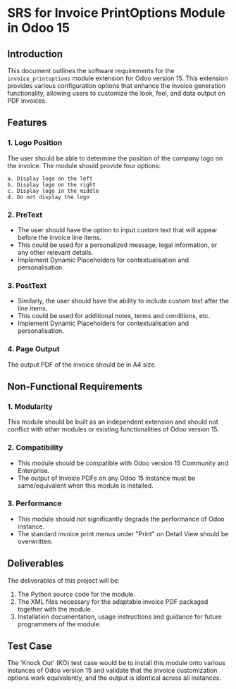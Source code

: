 # SRS for Invoice PrintOptions Module in Odoo 15

## Introduction
This document outlines the software requirements for the `invoice_printoptions` module extension for Odoo version 15. 
This extension provides various configuration options that enhance the invoice generation functionality, allowing users to customize the look, feel, and data output on PDF invoices.

## Features

### 1. Logo Position

The user should be able to determine the position of the company logo on the invoice. The module should provide four options:

    a. Display logo on the left
    b. Display logo on the right
    c. Display logo in the middle
    d. Do not display the logo

### 2. PreText

- The user should have the option to input custom text that will appear before the invoice line items. 
- This could be used for a personalized message, legal information, or any other relevant details.
- Implement Dynamic Placeholders for contextualisation and personalisation.

### 3. PostText

- Similarly, the user should have the ability to include custom text after the line items. 
- This could be used for additional notes, terms and conditions, etc.
- Implement Dynamic Placeholders for contextualisation and personalisation.

### 4. Page Output

The output PDF of the invoice should be in A4 size.

## Non-Functional Requirements

### 1. Modularity

This module should be built as an independent extension and should not conflict with other modules or existing functionalities of Odoo version 15.

### 2. Compatibility

- This module should be compatible with Odoo version 15 Community and Enterprise.
- The output of Invoice PDFs on any Odoo 15 instance must be same/equivalent when this module is installed.

### 3. Performance

- This module should not significantly degrade the performance of Odoo instance.
- The standard invoice print menus under "Print" on Detail View should be overwritten.

## Deliverables

The deliverables of this project will be:

1. The Python source code for the module.
2. The XML files necessary for the adaptable invoice PDF packaged together with the module.
3. Installation documentation, usage instructions and guidance for future programmers of the module.

## Test Case

The 'Knock Out' (KO) test case would be to install this module onto various instances of Odoo version 15 and validate that the invoice customization options work equivalently, and the output is identical across all instances.
